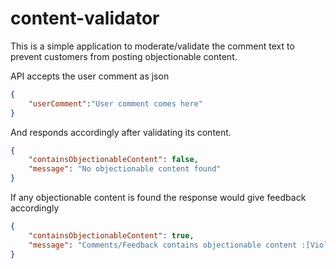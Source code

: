 # content-validator

This is a simple application to moderate/validate the comment text to prevent customers from posting
objectionable content.

API accepts the user comment as json 
```json
{
	"userComment":"User comment comes here"
}
```

And responds accordingly after validating its content.

```json
{
    "containsObjectionableContent": false,
    "message": "No objectionable content found"
}
```

If any objectionable content is found the response would give feedback accordingly
```json
{
    "containsObjectionableContent": true,
    "message": "Comments/Feedback contains objectionable content :[Violent, Adult]"
}
```
